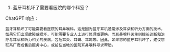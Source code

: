 


1.   蓝牙耳机坏了需要看医院的哪个科室？

ChatGPT 响应：
```
蓝牙耳机坏了可能需要看医院的耳鼻喉科。这是因为蓝牙耳机通常涉及耳朵和听力方面的技术，如果它们出现故障或损坏，可能需要专业人士进行修理或更换。而耳鼻喉科医生则擅长诊断和治疗与耳朵和听力相关的疾病，包括耳炎、耳聋、耳鸣等。因此，如果您的蓝牙耳机坏了，建议您联系厂商或售后服务中心，或前往当地的医院耳鼻喉科寻求帮助。
```
